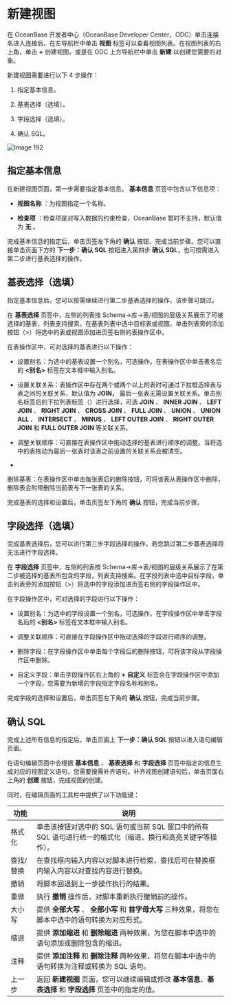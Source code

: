 新建视图 
=========================

在 OceanBase 开发者中心（OceanBase Developer Center，ODC）单击连接名进入连接后，在左导航栏中单击 **视图** 标签可以查看视图列表。在视图列表的右上角，单击 **+** 创建视图，或是在 ODC 上方导航栏中单击 **新建** 以创建您需要的对象。

新建视图需要进行以下 4 步操作：

1. 指定基本信息。

   

2. 基表选择（选填）。

   

3. 字段选择（选填）。

   

4. 确认 SQL。

   




![Image 192](https://help-static-aliyun-doc.aliyuncs.com/assets/img/zh-CN/2061183161/p241376.png)

指定基本信息 
---------------------------

在新建视图页面，第一步需要指定基本信息。 **基本信息** 页签中包含以下信息项：

* **视图名称** ：为视图指定一个名称。

  

* **检查项** ：检查项是对写入数据的约束检查，OceanBase 暂时不支持，默认值为 **无** 。

  




完成基本信息的指定后，单击页签左下角的 **确认** 按钮，完成当前步骤。您可以直接单击页面下方的 **下一步：确认 SQL** 按钮进入第四步 **确认 SQL**，也可按需进入第二步进行基表选择的操作。

基表选择（选填） 
-----------------------------

指定基本信息后，您可以按需继续进行第二步基表选择的操作，该步骤可跳过。

在 **基表选择** 页签中，左侧的列表按 Schema-\>库-\>表/视图的层级关系展示了可被选择的基表，列表支持搜索。在基表列表中选中目标表或视图，单击列表旁的添加按钮（\>）将选中的表或视图添加进页签右侧的表操作区中。

在表操作区中，可对选择的基表进行以下操作：

* 设置别名：为选中的基表设置一个别名，可选操作。在表操作区中单击表名后的 **\<别名\>** 标签在文本框中输入别名。

  

* 设置关联关系：表操作区中存在两个或两个以上的表时可通过下拉框选择表与表之间的关联关系，默认值为 **JOIN，** 最后一张表无需设置关联关系。单击别名标签后的下拉列表标签（）进行选择，可选 **JOIN** 、 **INNER JOIN** 、 **LEFT JOIN** 、 **RIGHT JOIN** 、 **CROSS JOIN** 、 **FULL JOIN** 、 **UNION** 、 **UNION ALL** 、 **INTERSECT** 、 **MINUS** 、 **LEFT OUTER JOIN** 、 **RIGHT OUTER JOIN** 和 **FULL OUTER JOIN** 等关联关系。

  

* 调整关联顺序：可直接在表操作区中拖动选择的基表进行顺序的调整。当将选中的表拖动为最后一张表时该表之前设置的关联关系会被清空。

  

*

  删除基表：在表操作区中单击每张表后的删除按钮，可将该表从表操作区中删除，删除表会附带删除当前表与下一张表的关系。
  




完成基表的选择和设置后，单击页签左下角的 **确认** 按钮，完成当前步骤。

字段选择（选填） 
-----------------------------

完成基表选择后，您可以进行第三步字段选择的操作。若您跳过第二步基表选择将无法进行字段选择。

在 **字段选择** 页签中，左侧的列表按 Schema-\>库-\>表/视图的层级关系展示了在第二步被选择的基表所包含的字段，列表支持搜索。在字段列表中选中目标字段，单击列表旁的添加按钮（\>）将选中的字段添加进页签右侧的字段操作区中。

在字段操作区中，可对选择的字段进行以下操作：

* 设置别名：为选中的字段设置一个别名，可选操作。在字段操作区中单击字段名后的 **\<别名\>** 标签在文本框中输入别名。

  

* 调整关联顺序：可直接在字段操作区中拖动选择的字段进行顺序的调整。

  

* 删除字段：在字段操作区中单击每个字段后的删除按钮，可将该字段从字段操作区中删除。

  

* 自定义字段：单击字段操作区右上角的 **+** **自定义** 标签会在字段操作区中添加一个字段，您需要为新增的字段指定字段名称和别名。

  




完成字段的选择和设置后，单击页签左下角的 **确认** 按钮，完成当前步骤。

确认 SQL 
---------------------------

完成上述所有信息的指定后，单击页面上 **下一步：确认 SQL** 按钮以进入语句编辑页面。

在语句编辑页面中会根据 **基本信息** 、 **基表选择** 和 **字段选择** 页签中指定的信息生成对应的视图定义语句，您需要按需补齐语句。补齐视图创建语句后，单击页面右上角的 **创建** 按钮，完成视图的创建。

同时，在编辑页面的工具栏中提供了以下功能键：


|  功能   |                                 说明                                 |
|-------|--------------------------------------------------------------------|
| 格式化   | 单击该按钮对选中的 SQL 语句或当前 SQL 窗口中的所有 SQL 语句进行统一的格式化（缩进、换行和高亮关键字等操作）。     |
| 查找/替换 | 在查找框内输入内容以对脚本进行检索，查找后可在替换框内输入内容以对查找内容进行替换。                         |
| 撤销    | 将脚本回退到上一步操作执行的结果。                                                  |
| 重做    | 执行 **撤销**  操作后，对脚本重新执行撤销前的操作。                                      |
| 大小写   | 提供 **全部大写** 、 **全部小写**  和 **首字母大写**  三种效果，将您在脚本中选中的语句转换为对应形式。      |
| 缩进    | 提供 **添加缩进**  和 **删除缩进**  两种效果，为您在脚本中选中的语句添加或删除包含的缩进。               |
| 注释    | 提供 **添加注释**  和 **删除注释**  两种效果，将您在脚本中选中的语句转换为注释或转换为 SQL 语句。         |
| 上一步   |  返回 **新建视图** 页面，您可以继续编辑或修改 **基本信息**、**基表选择** 和 **字段选择** 页签中的指定的值。  |



